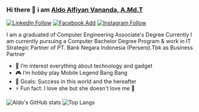 ### Hi there 👋 i am <a href="https://aldoalfiyanv.github.io/">Aldo Alfiyan Vananda, A.Md.T</a> 
[![LinkedIn Follow](https://img.shields.io/badge/LinkedIn-0077B5?style=for-the-badge&logo=linkedin&logoColor=white)](https://www.linkedin.com/in/aldoalfiyanv/)
[![Facebook Add](https://img.shields.io/badge/Facebook-1877F2?style=for-the-badge&logo=facebook&logoColor=white)](https://web.facebook.com/aldoalfiyanv/)
[![Instagram Follow](https://img.shields.io/badge/Instagram-E4405F?style=for-the-badge&logo=instagram&logoColor=white)](https://www.instagram.com/aldoalfiyanv/?hl=id)

I am a  graduated of Computer Engineering Associate's Degree Currently I am currently pursuing a Computer Bachelor Degree Program & work in IT Strategic Partner of PT. Bank Negara Indonesia (Persero).Tbk as Business Partner
- 🤖 I’m interest everything about technology and gadget 
- 🎮 I’m hobby play Mobile Legend Bang Bang
- 🥅 Goals: Success in this world and the hereafter
- ⚡ Fun fact: I love she but she doesn't love me 🤣

![Aldo's GitHub stats](https://github-readme-stats.vercel.app/api?username=aldoalfiyanv&count_private=true&show_icons=true&theme=blue-green&hide_border=true)
![Top Langs](https://github-readme-stats.vercel.app/api/top-langs/?username=aldoalfiyanv&langs_count=8&layout=compact&theme=blue-green&hide_border=true)

<!--
**aldoalfiyanv/aldoalfiyanv** is a ✨ _special_ ✨ repository because its `README.md` (this file) appears on your GitHub profile.

Here are some ideas to get you started:

- 🔭 I’m currently working on ...
- 🌱 I’m currently learning ...
- 👯 I’m looking to collaborate on ...
- 🤔 I’m looking for help with ...
- 💬 Ask me about ...
- 📫 How to reach me: ...
- 😄 Pronouns: ...
- ⚡ Fun fact: ...
-->

